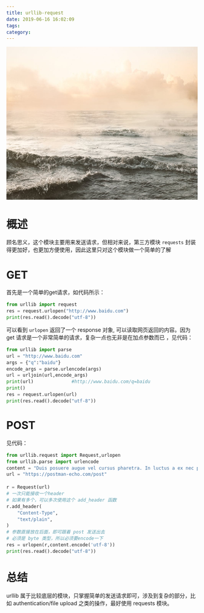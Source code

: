 ```yaml
---
title: urllib-request
date: 2019-06-16 16:02:09
tags: 
category: 
---
```

![img](https://raw.githubusercontent.com/01x01/github-blog/master/source/img/3.jpeg)

# 概述

顾名思义，这个模块主要用来发送请求，但相对来说，第三方模块 `requests` 封装得更加好，也更加方便使用，因此这里只对这个模块做一个简单的了解

# GET
首先是一个简单的get请求，如代码所示：
```python
from urllib import request
res = request.urlopen("http://www.baidu.com")
print(res.read().decode("utf-8"))
```
可以看到 `urlopen` 返回了一个 response 对象, 可以读取网页返回的内容。因为 get 请求是一个非常简单的请求，复杂一点也无非是在加点参数而已 ，见代码：
```python
from urllib import parse
url = "http://www.baidu.com"
args = {"q":"baidu"}
encode_args = parse.urlencode(args)
url = urljoin(url,encode_args)
print(url)				#http://www.baidu.com/q=baidu
print()
res = request.urlopen(url)
print(res.read().decode("utf-8")) 
```


# POST
见代码：
```python
from urllib.request import Request,urlopen
from urllib.parse import urlencode
content = "Duis posuere augue vel cursus pharetra. In luctus a ex nec pretium. Praesent neque quam, tincidunt nec leo eget, rutrum vehicula magna.Maecenas consequat elementum elit, id semper sem tristique et. Integer pulvinar enim quis consectetur interdum volutpat."
url = "https://postman-echo.com/post"

r = Request(url)
# 一次只能接收一个header
# 如果有多个，可以多次使用这个 add_header 函数
r.add_header(
    "Content-Type",
    "text/plain",
)
# 参数直接放在后面，即可跟着 post 发送出去
# 必须是 byte 类型，所以必须要encode一下
res = urlopen(r,content.encode('utf-8'))
print(res.read().decode("utf-8"))
```

# 总结
urllib 属于比较底层的模块，只掌握简单的发送请求即可，涉及到复杂的部分，比如 authentication/file upload 之类的操作，最好使用 requests 模块。

